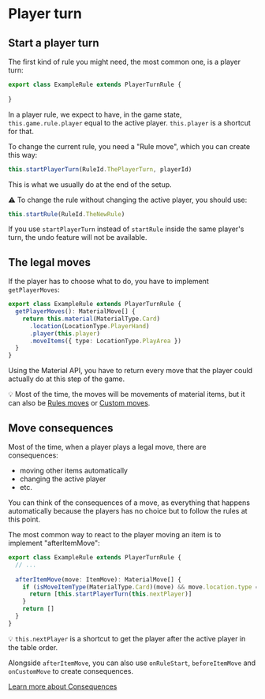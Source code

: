 # Player turn

## Start a player turn

The first kind of rule you might need, the most common one, is a player turn:

```typescript
export class ExampleRule extends PlayerTurnRule {
  
}
```

In a player rule, we expect to have, in the game state, `this.game.rule.player` equal to the active player. `this.player` is a shortcut for that.

To change the current rule, you need a "Rule move", which you can create this way:

```typescript
this.startPlayerTurn(RuleId.ThePlayerTurn, playerId)
```

This is what we usually do at the end of the setup.

:warning: To change the rule without changing the active player, you should use:

```typescript
this.startRule(RuleId.TheNewRule)
```

If you use `startPlayerTurn` instead of `startRule` inside the same player's turn, the undo feature will not be available.

## The legal moves

If the player has to choose what to do, you have to implement `getPlayerMoves`:

```typescript
export class ExampleRule extends PlayerTurnRule {
  getPlayerMoves(): MaterialMove[] {
    return this.material(MaterialType.Card)
      .location(LocationType.PlayerHand)
      .player(this.player)
      .moveItems({ type: LocationType.PlayArea })
  }
}
```

Using the Material API, you have to return every move that the player could actually do at this step of the game.

:bulb: Most of the time, the moves will be movements of material items, but it can also be [Rules moves](features/rule-moves.md) or [Custom moves](TODO).

## Move consequences

Most of the time, when a player plays a legal move, there are consequences:
* moving other items automatically
* changing the active player
* etc.

You can think of the consequences of a move, as everything that happens automatically because the players has no choice but to follow the rules at this point.

The most common way to react to the player moving an item is to implement "afterItemMove":

```typescript
export class ExampleRule extends PlayerTurnRule {
  // ...
  
  afterItemMove(move: ItemMove): MaterialMove[] {
    if (isMoveItemType(MaterialType.Card)(move) && move.location.type === LocationType.PlayArea) {
      return [this.startPlayerTurn(this.nextPlayer)]
    }
    return []
  }
}
```

:bulb: `this.nextPlayer` is a shortcut to get the player after the active player in the table order.

Alongside `afterItemMove`, you can also use `onRuleStart`, `beforeItemMove` and `onCustomMove` to create consequences.

[Learn more about Consequences](TODO)
